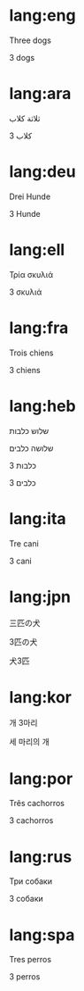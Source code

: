 # lang:eng

Three dogs

3 dogs

# lang:ara

ثلاثة كلاب

3 كلاب

# lang:deu

Drei Hunde

3 Hunde

# lang:ell

Τρία σκυλιά

3 σκυλιά

# lang:fra

Trois chiens

3 chiens

# lang:heb

שלוש כלבות

שלושה כלבים

3 כלבות

3 כלבים

# lang:ita

Tre cani

3 cani

# lang:jpn

三匹の犬

3匹の犬

犬3匹

# lang:kor

개 3마리

세 마리의 개

# lang:por

Três cachorros

3 cachorros

# lang:rus

Три собаки

3 собаки

# lang:spa

Tres perros

3 perros